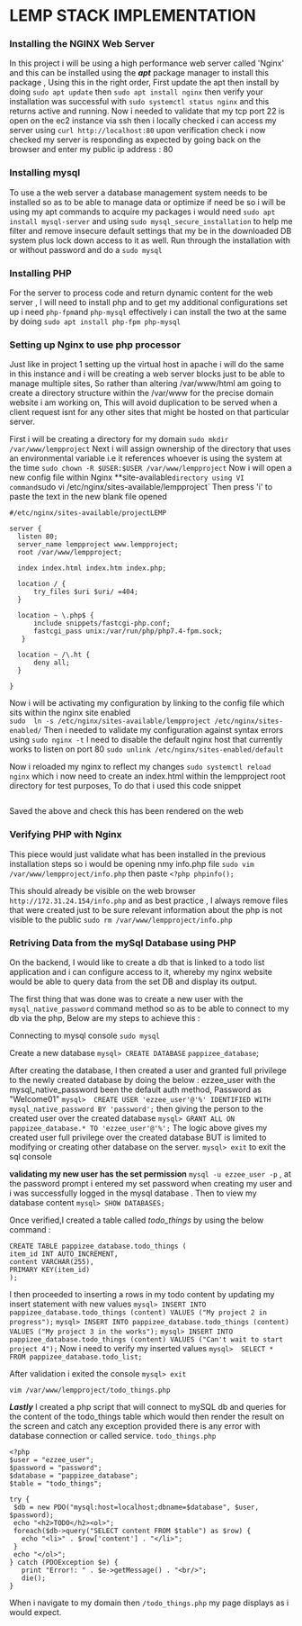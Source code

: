 # LEMP STACK IMPLEMENTATION

### Installing the NGINX Web Server

 In this project i will be using a high performance web server called 'Nginx' and this can be installed using the ***apt*** package manager to install this package , Using this in the right order, First update the apt then install by doing 
 `sudo apt update` then `sudo apt install nginx` then verify your installation was successful with `sudo systemctl status nginx` and this returns active and running. 
 Now i needed to validate that my tcp port 22 is open on the ec2 instance via ssh then i locally checked i can access my server using `curl http://localhost:80` upon verification check i now checked my server is responding as expected by going back on the browser and enter my public ip address : 80
 ### Installing mysql

 To use a the web server a database management system needs to be installed so as to be able to manage data or optimize if need be so i will be using my apt commands to acquire my packages i would need 
 `sudo apt install mysql-server`  and using `sudo mysql_secure_installation` to help me filter and remove insecure default settings that my be in the downloaded DB system plus lock down access to it as well. Run through the installation with or without password and do a `sudo mysql`

 ### Installing PHP
 For the server to process code and return dynamic content for the web server , I will need to install php and to get my additional configurations set up i need `php-fpm`and `php-mysql` effectively i can install the two at the same by doing `sudo apt install php-fpm php-mysql`
  ### Setting up Nginx to use php processor
  Just like in project 1 setting up the virtual host in apache i will do the same in this instance and i will be creating a web server blocks just to be able to manage multiple sites, So rather than altering /var/www/html am going to create a directory structure within the /var/www for the precise domain website i am working on, This will avoid duplication to be served when a client request isnt for any other sites that might be hosted on that particular server.

  First i will be creating a directory for my domain
  `sudo mkdir /var/www/lempproject`
  Next i will assign ownership of the directory that uses an environmental variable i.e it references whoever is using the system at the time 
  `sudo chown -R $USER:$USER /var/www/lempproject`
  Now i will open a new config file within Nginx **site-available` directory using VI command
  `sudo vi /etc/nginx/sites-available/lempproject`
  Then press 'i' to paste the text in the new blank file opened 

  ```
  #/etc/nginx/sites-available/projectLEMP

server {
    listen 80;
    server_name lempproject www.lempproject;
    root /var/www/lempproject;

    index index.html index.htm index.php;

    location / {
        try_files $uri $uri/ =404;
    }

    location ~ \.php$ {
        include snippets/fastcgi-php.conf;
        fastcgi_pass unix:/var/run/php/php7.4-fpm.sock;
     }

    location ~ /\.ht {
        deny all;
    }

}
```
Now i will be activating my configuration by linking to the config file which sits within the nginx site enabled  
`sudo  ln -s /etc/nginx/sites-available/lempproject /etc/nginx/sites-enabled/`
Then i needed to validate my configuration against syntax errors using 
`sudo nginx -t`
I need to disable the default nginx host that currently works to listen on port 80
`sudo unlink /etc/nginx/sites-enabled/default`

 Now i reloaded my nginx to reflect my changes 
 `sudo systemctl reload nginx` which i now need to create an index.html within the lempproject root directory for test purposes, To do that i used this code snippet 
 ````sudo echo 'Hello LEMP from hostname' $(curl -s http://169.254.169.254/latest/meta-data/public-hostname) 'with public IP' $(curl -s http://169.254.169.254/latest/meta-data/public-ipv4) > /var/www/lempproject/index.html
```` 
Saved the above and check this has been rendered on the web 
  ### Verifying PHP with Nginx

  This piece would just validate what has been installed in the previous installation steps so i would be opening nmy info.php file
  `sudo vim /var/www/lempproject/info.php` then paste 
  `<?php
   phpinfo();
 `

  This should already be visible on the web browser `http://172.31.24.154/info.php` and as best practice , I always remove files that were created just to be sure relevant information about the php is not visible to the public
  `sudo rm /var/www/lempproject/info.php`

  ### Retriving Data from the mySql Database using PHP
   On the backend, I would like to create a db that is linked to a todo list application and i can configure access to it, whereby my nginx website would be able to query data from the set DB and display its output.

The first thing that was done was to create a new user with the `mysql_native_password` command method so as to be able to connect to my db via the php, Below are my steps to achieve this :

Connecting to mysql console
`sudo mysql`

Create a new database 
`mysql> CREATE DATABASE` `pappizee_database`;

After creating the database, I then created a user and granted full privilege to the newly created database by doing the below :
ezzee_user with the mysql_native_password been the default auth method, Password as "Welcome01"
`mysql>  CREATE USER 'ezzee_user'@'%' IDENTIFIED WITH mysql_native_password BY 'password';`
then giving the person to the created user over the created database
`mysql> GRANT ALL ON pappizee_database.* TO 'ezzee_user'@'%';`
The logic above gives my created user full privilege over the created database BUT is limited to modifying or creating other database on the server.
`mysql> exit` to exit the sql console

**validating my new user has the set permission**
`mysql -u ezzee_user -p` , at the password prompt i entered my set password when creating my user and i was successfully logged in the mysql database . Then to view my database content 
`mysql> SHOW DATABASES;`

Once verified,I created a table called *todo_things* by using the below command :
```
CREATE TABLE pappizee_database.todo_things (
item_id INT AUTO_INCREMENT,
content VARCHAR(255),
PRIMARY KEY(item_id)
);
```
I then proceeded to inserting a rows in my todo content by updating my insert statement with new values
`mysql> INSERT INTO pappizee_database.todo_things (content) VALUES ("My project 2 in progress");`
`mysql> INSERT INTO pappizee_database.todo_things (content) VALUES ("My project 3 in the works");`
`mysql> INSERT INTO pappizee_database.todo_things (content) VALUES ("Can't wait to start project 4");`
Now i need to verify my inserted values 
`mysql>  SELECT * FROM pappizee_database.todo_list;`

After validation i exited the console 
`mysql> exit`

`vim /var/www/lempproject/todo_things.php`

***Lastly*** I created a php script that will connect to mySQL db and queries for the content of the todo_things table which would then render the result on the screen and catch any exception provided there is any error with database connection or called service.
 `todo_things.php`
 ```
 <?php
$user = "ezzee_user";
$password = "password";
$database = "pappizee_database";
$table = "todo_things";

try {
  $db = new PDO("mysql:host=localhost;dbname=$database", $user, $password);
  echo "<h2>TODO</h2><ol>";
  foreach($db->query("SELECT content FROM $table") as $row) {
    echo "<li>" . $row['content'] . "</li>";
  }
  echo "</ol>";
} catch (PDOException $e) {
    print "Error!: " . $e->getMessage() . "<br/>";
    die();
}
```
When i navigate to my domain then `/todo_things.php` my page displays as i would expect.